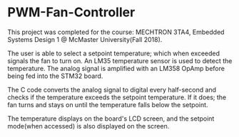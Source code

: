 # PWM-Fan-Controller

This project was completed for the course: MECHTRON 3TA4, Embedded Systems Design 1 @ McMaster University(Fall 2018).

The user is able to select a setpoint temperature; which when exceeded signals the fan to turn on. 
An LM35 temperature sensor is used to detect the temperature. The analog signal is amplified with an LM358 OpAmp before being fed into the STM32 board. 

The C code converts the analog signal to digital every half-second and checks if the temperature exceeds the setpoint temperature. If it does; the fan turns and stays on until the temperature falls below the setpoint. 

The temperature displays on the board's LCD screen, and the setpoint mode(when accessed) is also displayed on the screen.
